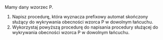 Mamy dany wzorzec P.
1. Napisz procedurę, która wyznacza prefixowy automat skończony służący do wykrywania obecności
wzorca P w dowolnym łańcuchu.
2. Wykorzystaj powyższą procedurę do napisania procedury służącej do wykrywania obecności wzorca
P w dowolnym łańcuchu.